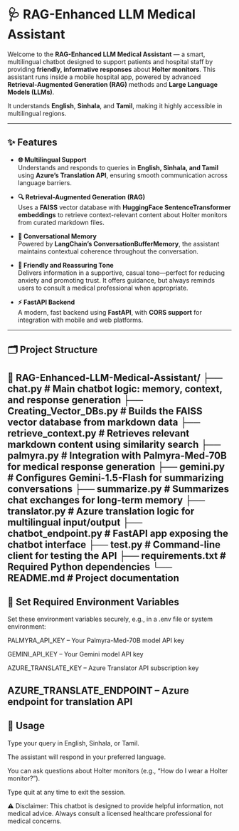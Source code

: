 # 🩺 RAG-Enhanced LLM Medical Assistant

Welcome to the **RAG-Enhanced LLM Medical Assistant** — a smart, multilingual chatbot designed to support patients and hospital staff by providing **friendly, informative responses** about **Holter monitors**. This assistant runs inside a mobile hospital app, powered by advanced **Retrieval-Augmented Generation (RAG)** methods and **Large Language Models (LLMs)**.

It understands **English**, **Sinhala**, and **Tamil**, making it highly accessible in multilingual regions.

---

## ✨ Features

- **🌐 Multilingual Support**  
  Understands and responds to queries in **English, Sinhala, and Tamil** using **Azure’s Translation API**, ensuring smooth communication across language barriers.

- **🔍 Retrieval-Augmented Generation (RAG)**  
  Uses a **FAISS** vector database with **HuggingFace SentenceTransformer embeddings** to retrieve context-relevant content about Holter monitors from curated markdown files.

- **🧠 Conversational Memory**  
  Powered by **LangChain’s ConversationBufferMemory**, the assistant maintains contextual coherence throughout the conversation.

- **🤖 Friendly and Reassuring Tone**  
  Delivers information in a supportive, casual tone—perfect for reducing anxiety and promoting trust. It offers guidance, but always reminds users to consult a medical professional when appropriate.

- **⚡ FastAPI Backend**  
  A modern, fast backend using **FastAPI**, with **CORS support** for integration with mobile and web platforms.

---

## 🗂 Project Structure

📁 RAG-Enhanced-LLM-Medical-Assistant/
├── chat.py # Main chatbot logic: memory, context, and response generation
├── Creating_Vector_DBs.py # Builds the FAISS vector database from markdown data
├── retrieve_context.py # Retrieves relevant markdown content using similarity search
├── palmyra.py # Integration with Palmyra-Med-70B for medical response generation
├── gemini.py # Configures Gemini-1.5-Flash for summarizing conversations
├── summarize.py # Summarizes chat exchanges for long-term memory
├── translator.py # Azure translation logic for multilingual input/output
├── chatbot_endpoint.py # FastAPI app exposing the chatbot interface
├── test.py # Command-line client for testing the API
├── requirements.txt # Required Python dependencies
└── README.md # Project documentation
---
## 🔐 Set Required Environment Variables
Set these environment variables securely, e.g., in a .env file or system environment:

PALMYRA_API_KEY – Your Palmyra-Med-70B model API key

GEMINI_API_KEY – Your Gemini model API key

AZURE_TRANSLATE_KEY – Azure Translator API subscription key

AZURE_TRANSLATE_ENDPOINT – Azure endpoint for translation API
---
## 💬 Usage
Type your query in English, Sinhala, or Tamil.

The assistant will respond in your preferred language.

You can ask questions about Holter monitors (e.g., “How do I wear a Holter monitor?”).

Type quit at any time to exit the session.

⚠️ Disclaimer: This chatbot is designed to provide helpful information, not medical advice. Always consult a licensed healthcare professional for medical concerns.
